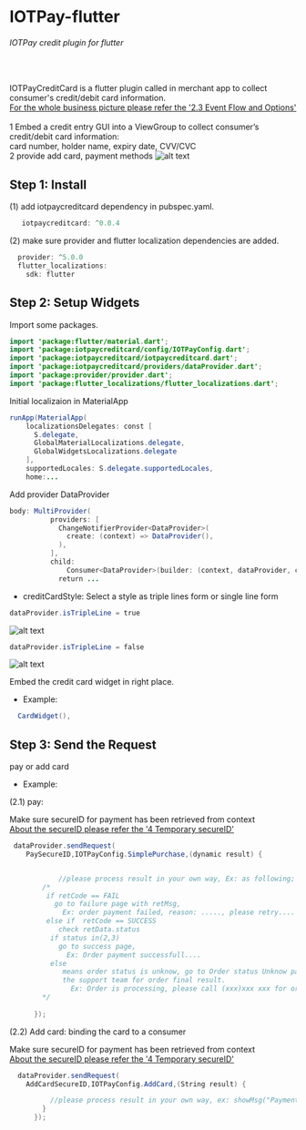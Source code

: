 # IOTPay-flutter
###### IOTPay credit plugin for flutter
<br />    


IOTPayCreditCard is a flutter plugin called in merchant app to collect consumer's credit/debit card information.
<br /> 
[For the whole business picture please refer the '2.3 Event Flow and Options'](https://github.com/IOTPaySDK/IOTPay-iOS/blob/main/README.md)<br /> <br />
1 Embed a credit entry GUI into a ViewGroup to collect consumer’s credit/debit card information:
<br /> card number, holder name, expiry date, CVV/CVC
<br /> 
2 provide add card, payment methods
![alt text](https://github.com/zhongzeyu/IOTPay-creditcard-flutter-demo/blob/master/demo.png ) 
<br />      




## Step 1: Install 

(1) add iotpaycreditcard dependency in pubspec.yaml.

```java
   iotpaycreditcard: ^0.0.4
```
(2) make sure provider and flutter localization dependencies are added.

```java
  provider: ^5.0.0
  flutter_localizations:
    sdk: flutter
```



## Step 2: Setup Widgets

Import some packages.
```java
import 'package:flutter/material.dart';
import 'package:iotpaycreditcard/config/IOTPayConfig.dart';
import 'package:iotpaycreditcard/iotpaycreditcard.dart';
import 'package:iotpaycreditcard/providers/dataProvider.dart';
import 'package:provider/provider.dart';
import 'package:flutter_localizations/flutter_localizations.dart';
```

Initial localizaion in MaterialApp
```java
runApp(MaterialApp(
    localizationsDelegates: const [
      S.delegate,
      GlobalMaterialLocalizations.delegate,
      GlobalWidgetsLocalizations.delegate
    ],
    supportedLocales: S.delegate.supportedLocales,
    home:...
```

Add provider DataProvider
```java
body: MultiProvider(
          providers: [
            ChangeNotifierProvider<DataProvider>(
              create: (context) => DataProvider(),
            ),
          ],
          child:
              Consumer<DataProvider>(builder: (context, dataProvider, child) {
            return ...
```

- creditCardStyle:
Select a style as triple lines form or single line form
```java
dataProvider.isTripleLine = true
```
![alt text](https://github.com/zhongzeyu/IOTPay-creditcard-flutter-demo/blob/master/triple.png ) 
```java
dataProvider.isTripleLine = false
```
![alt text](https://github.com/zhongzeyu/IOTPay-creditcard-flutter-demo/blob/master/single.png ) 


Embed the credit card widget in right place.

- Example:
```java
  CardWidget(),
```


## Step 3: Send the Request
pay or add card

- Example:

(2.1) pay:

 Make sure secureID for payment has been retrieved from context<br />
 [About the secureID please refer the '4 Temporary secureID'](https://github.com/IOTPaySDK/IOTPay-iOS/blob/main/README.md)<br /> 
```java
 dataProvider.sendRequest(
    PaySecureID,IOTPayConfig.SimplePurchase,(dynamic result) {


            //please process result in your own way, Ex: as following;
	    /*
	     if retCode == FAIL
	       go to failure page with retMsg,
	         Ex: order payment failed, reason: ....., please retry....
	     else if  retCode == SUCCESS
	        check retData.status
		  if status in(2,3)
		    go to success page,
		      Ex: Order payment successfull....
		  else
		     means order status is unknow, go to Order status Unknow page, and involve in 
		     the support team for order final result.
		       Ex: Order is processing, please call (xxx)xxx xxx for order[xxxxxxxxx] payment result.
	    */
        
      });
```

(2.2) Add card: binding the card to a consumer

  Make sure secureID for payment has been retrieved from context<br />
 [About the secureID please refer the '4 Temporary secureID'](https://github.com/IOTPaySDK/IOTPay-iOS/blob/main/README.md)<br /> 
```java
  dataProvider.sendRequest(
	AddCardSecureID,IOTPayConfig.AddCard,(String result) {

          //please process result in your own way, ex: showMsg("Payment Result:" + result);
        }
      });
```


